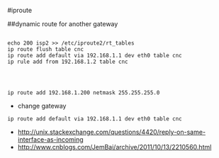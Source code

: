 #iproute

##dynamic route for another gateway 

```

echo 200 isp2 >> /etc/iproute2/rt_tables
ip route flush table cnc
ip route add default via 192.168.1.1 dev eth0 table cnc
ip rule add from 192.168.1.2 table cnc




ip route add 192.168.1.200 netmask 255.255.255.0

```
* change gateway

`ip route add default via 192.168.1.1 dev eth0 table cnc`


* <http://unix.stackexchange.com/questions/4420/reply-on-same-interface-as-incoming>
* <http://www.cnblogs.com/JemBai/archive/2011/10/13/2210560.html>